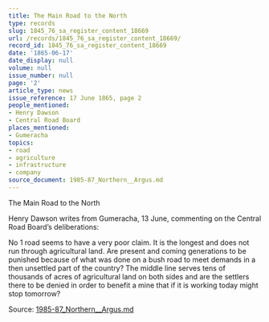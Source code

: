 ```yaml
---
title: The Main Road to the North
type: records
slug: 1845_76_sa_register_content_18669
url: /records/1845_76_sa_register_content_18669/
record_id: 1845_76_sa_register_content_18669
date: '1865-06-17'
date_display: null
volume: null
issue_number: null
page: '2'
article_type: news
issue_reference: 17 June 1865, page 2
people_mentioned:
- Henry Dawson
- Central Road Board
places_mentioned:
- Gumeracha
topics:
- road
- agriculture
- infrastructure
- company
source_document: 1985-87_Northern__Argus.md
---
```


The Main Road to the North

Henry Dawson writes from Gumeracha, 13 June, commenting on the Central Road Board’s deliberations:

No 1 road seems to have a very poor claim.  It is the longest and does not run through agricultural land.  Are present and coming generations to be punished because of what was done on a bush road to meet demands in a then unsettled part of the country?  The middle line serves tens of thousands of acres of agricultural land on both sides and are the settlers there to be denied in order to benefit a mine that if it is working today might stop tomorrow?

Source: [1985-87_Northern__Argus.md](/downloads/markdown/1985-87_Northern__Argus.md)
